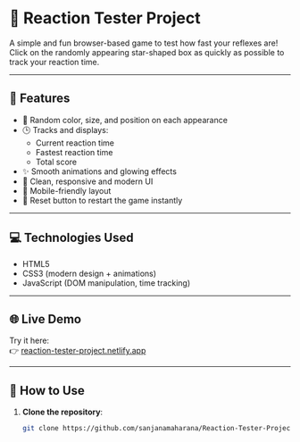 # 🎯 Reaction Tester Project

A simple and fun browser-based game to test how fast your reflexes are!  
Click on the randomly appearing star-shaped box as quickly as possible to track your reaction time.

---

## 🚀 Features

- 🔹 Random color, size, and position on each appearance
- 🕒 Tracks and displays:
  - Current reaction time
  - Fastest reaction time
  - Total score
- ✨ Smooth animations and glowing effects
- 🎨 Clean, responsive and modern UI
- 📱 Mobile-friendly layout
- 🔁 Reset button to restart the game instantly

---

## 💻 Technologies Used

- HTML5
- CSS3 (modern design + animations)
- JavaScript (DOM manipulation, time tracking)

---

## 🌐 Live Demo

Try it here:  
👉 [reaction-tester-project.netlify.app](https://reaction-tester-project.netlify.app)

---

## 📂 How to Use

1. **Clone the repository**:
   ```bash
   git clone https://github.com/sanjanamaharana/Reaction-Tester-Project.git
